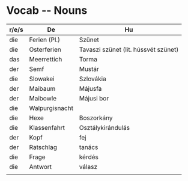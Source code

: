 # Vocab -- Nouns
|r/e/s|De|Hu|
|-----|-----|-----|
|die|Ferien (Pl.)|Szünet|
|die|Osterferien|Tavaszi szünet (lit. hússvét szünet)|
|das|Meerrettich|Torma|
|der|Semf|Mustár|
|die|Slowakei|Szlovákia|
|der|Maibaum|Májusfa
|der|Maibowle|Májusi bor
|die|Walpurgisnacht|
|die|Hexe| Boszorkány
|die|Klassenfahrt|Osztálykirándulás
|der|Kopf|fej|
|der|Ratschlag|tanács|
|die|Frage|kérdés|
|die|Antwort|válasz|
||||